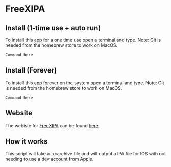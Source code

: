 # FreeXIPA

## Install (1-time use + auto run)
To install this app for a one time use open a terminal and type.
Note: Git is needed from the homebrew store to work on MacOS.
```
Command here 
```

## Install (Forever)
To install this app forever on the system open a terminal and type.
Note: Git is needed from the homebrew store to work on MacOS.
```
Command here
```

## Website
The webiste for [FreeXIPA](https://github.com/HttpAnimation/FreeXIPA) can be found [here](https://httpanimation.github.io/FreeXIPA/).

## How it works
This script will take a .xcarchive file and will output a IPA file for IOS with out needing to use a dev account from Apple.
